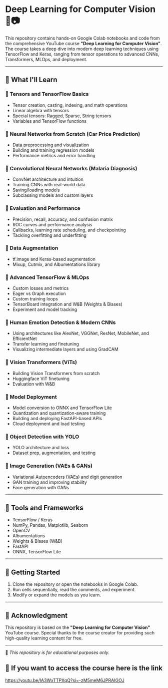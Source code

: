 # Deep Learning for Computer Vision 🧠📷

This repository contains hands-on Google Colab notebooks and code from the comprehensive YouTube course **"Deep Learning for Computer Vision"**. The course takes a deep dive into modern deep learning techniques using TensorFlow and Keras, ranging from tensor operations to advanced CNNs, Transformers, MLOps, and deployment.

---

## 🎯 What I'll Learn

### 🔹 Tensors and TensorFlow Basics
- Tensor creation, casting, indexing, and math operations
- Linear algebra with tensors
- Special tensors: Ragged, Sparse, String tensors
- Variables and TensorFlow functions

### 🔹 Neural Networks from Scratch (Car Price Prediction)
- Data preprocessing and visualization
- Building and training regression models
- Performance metrics and error handling

### 🔹 Convolutional Neural Networks (Malaria Diagnosis)
- ConvNet architecture and intuition
- Training CNNs with real-world data
- Saving/loading models
- Subclassing models and custom layers

### 🔹 Evaluation and Performance
- Precision, recall, accuracy, and confusion matrix
- ROC curves and performance analysis
- Callbacks, learning rate scheduling, and checkpointing
- Tackling overfitting and underfitting

### 🔹 Data Augmentation
- tf.image and Keras-based augmentation
- Mixup, Cutmix, and Albumentations library

### 🔹 Advanced TensorFlow & MLOps
- Custom losses and metrics
- Eager vs Graph execution
- Custom training loops
- TensorBoard integration and W&B (Weights & Biases)
- Experiment and model tracking

### 🔹 Human Emotion Detection & Modern CNNs
- Using architectures like AlexNet, VGGNet, ResNet, MobileNet, and EfficientNet
- Transfer learning and finetuning
- Visualizing intermediate layers and using GradCAM

### 🔹 Vision Transformers (ViTs)
- Building Vision Transformers from scratch
- Huggingface ViT finetuning
- Evaluation with W&B

### 🔹 Model Deployment
- Model conversion to ONNX and TensorFlow Lite
- Quantization and quantization-aware training
- Building and deploying FastAPI-based APIs
- Cloud deployment and load testing

### 🔹 Object Detection with YOLO
- YOLO architecture and loss
- Dataset prep, augmentation, and testing

### 🔹 Image Generation (VAEs & GANs)
- Variational Autoencoders (VAEs) and digit generation
- GAN training and improving stability
- Face generation with GANs


---

## 🔧 Tools and Frameworks

- TensorFlow / Keras
- NumPy, Pandas, Matplotlib, Seaborn
- OpenCV
- Albumentations
- Weights & Biases (W&B)
- FastAPI
- ONNX, TensorFlow Lite

---

## 🚀 Getting Started

1. Clone the repository or open the notebooks in Google Colab.
2. Run cells sequentially, read the comments, and experiment.
3. Modify or expand the models as you learn.

---

## 🙏 Acknowledgment

This repository is based on the **"Deep Learning for Computer Vision"** YouTube course. Special thanks to the course creator for providing such high-quality learning content for free.

---

📌 *This repository is for educational purposes only.*


## 🚀 If you want to access the course here is the link
https://youtu.be/IA3WxTTPXqQ?si=-zM5meM6JPRAIGOJ
